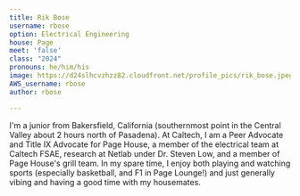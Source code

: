 ```yaml
---
title: Rik Bose
username: rbose
option: Electrical Engineering
house: Page
meet: 'false'
class: "2024"
pronouns: he/him/his
image: https://d24slhcvzhzz82.cloudfront.net/profile_pics/rik_bose.jpeg
AWS_username: rbose
author: rbose

---
```

I'm a junior from Bakersfield, California (southernmost point in the Central Valley about 2 hours north of Pasadena). At Caltech, I am a Peer Advocate and Title IX Advocate for Page House, a member of the electrical team at Caltech FSAE, research at Netlab under Dr. Steven Low, and a member of Page House's grill team. In my spare time, I enjoy both playing and watching sports (especially basketball, and F1 in Page Lounge!) and just generally vibing and having a good time with my housemates.